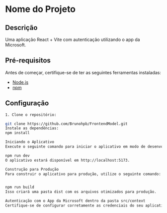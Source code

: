 # Nome do Projeto

## Descrição

Uma aplicação React + Vite com autenticação utilizando o app da Microsoft.

## Pré-requisitos

Antes de começar, certifique-se de ter as seguintes ferramentas instaladas:

- [Node.js](https://nodejs.org/)
- [npm](https://www.npmjs.com/) 

## Configuração
```bash
1. Clone o repositório:

git clone https://github.com/Brunohpb/FrontendModel.git
Instale as dependências:
npm install

Iniciando o Aplicativo
Execute o seguinte comando para iniciar o aplicativo em modo de desenvolvimento:

npm run dev
O aplicativo estará disponível em http://localhost:5173.

Construção para Produção
Para construir o aplicativo para produção, utilize o seguinte comando:


npm run build
Isso criará uma pasta dist com os arquivos otimizados para produção.

Autenticação com o App da Microsoft dentro da pasta src/context
Certifique-se de configurar corretamente as credenciais do seu aplicativo no Portal Azure
